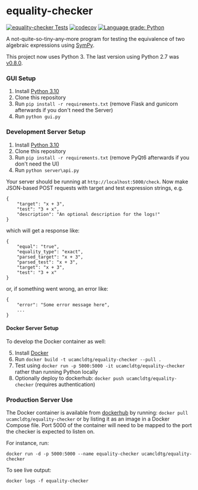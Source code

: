 # equality-checker

[![equality-checker Tests](https://github.com/isaacphysics/equality-checker/actions/workflows/python-app.yml/badge.svg?branch=master)](https://github.com/isaacphysics/equality-checker/actions/workflows/python-app.yml)
[![codecov](https://codecov.io/gh/isaacphysics/equality-checker/branch/master/graph/badge.svg)](https://codecov.io/gh/isaacphysics/equality-checker)
[![Language grade: Python](https://img.shields.io/lgtm/grade/python/g/isaacphysics/equality-checker.svg?logo=lgtm&logoWidth=18)](https://lgtm.com/projects/g/isaacphysics/equality-checker/context:python)

A not-quite-so-tiny-any-more program for testing the equivalence of two algebraic expressions using [SymPy](http://www.sympy.org/en/index.html).

This project now uses Python 3. The last version using Python 2.7 was [v0.8.0](https://github.com/ucam-cl-dtg/equality-checker/releases/tag/v0.8.0).

### GUI Setup
1. Install [Python 3.10](https://www.python.org/)
2. Clone this repository
3. Run `pip install -r requirements.txt`
   (remove Flask and gunicorn afterwards if you don't need the Server)
4. Run `python gui.py`

### Development Server Setup
1. Install [Python 3.10](https://www.python.org/)
2. Clone this repository
3. Run `pip install -r requirements.txt`
   (remove PyQt6 afterwards if you don't need the UI)
4. Run `python server\api.py`

Your server should be running at `http://localhost:5000/check`.
Now make JSON-based POST requests with target and test expression strings, e.g.
```
{
    "target": "x + 3",
    "test": "3 + x",
    "description": "An optional description for the logs!"
}
```

which will get a response like:
```
{
    "equal": "true",
    "equality_type": "exact",
    "parsed_target": "x + 3",
    "parsed_test": "x + 3",
    "target": "x + 3",
    "test": "3 + x"
}
```
or, if something went wrong, an error like:
```
{
    "error": "Some error message here",
    ...
}
```

#### Docker Server Setup
To develop the Docker container as well:

5. Install [Docker](https://www.docker.com/)
7. Run `docker build -t ucamcldtg/equality-checker --pull .`
8. Test using `docker run -p 5000:5000 -it ucamcldtg/equality-checker` rather than running Python locally
9. Optionally deploy to dockerhub: `docker push ucamcldtg/equality-checker` (requires authentication)

### Production Server Use

The Docker container is available from [dockerhub](https://registry.hub.docker.com/u/ucamcldtg/equality-checker/) by running: `docker pull ucamcldtg/equality-checker` or by listing it as an image in a Docker Compose file. Port 5000 of the container will need to be mapped to the port the checker is expected to listen on.

For instance, run:
```
docker run -d -p 5000:5000 --name equality-checker ucamcldtg/equality-checker
```

To see live output:

```
docker logs -f equality-checker
```
